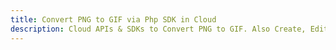 ---title: Convert PNG to GIF via Php SDK in Clouddescription: Cloud APIs & SDKs to Convert PNG to GIF. Also Create, Edit & Render Microsoft Word & OpenOffice documents in the Cloud.---
